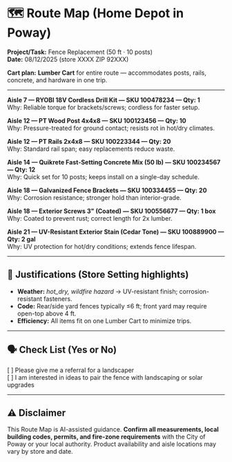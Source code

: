 # 🗺️ Route Map (Home Depot in Poway) 

**Project/Task:** Fence Replacement (50 ft · 10 posts)\
**Date:** 08/12/2025  (store XXXX ZIP 92XXX) 

**Cart plan:** **Lumber Cart** for entire route — accommodates posts, rails, concrete, and hardware in one trip.

---

**Aisle 7 — RYOBI 18V Cordless Drill Kit — SKU 100478234 — Qty: 1**  
Why: Reliable torque for brackets/screws; cordless for faster setup.  

**Aisle 12 — PT Wood Post 4x4x8 — SKU 100123456 — Qty: 10**  
Why: Pressure-treated for ground contact; resists rot in hot/dry climates.  

**Aisle 12 — PT Rails 2x4x8 — SKU 100223344 — Qty: 20**  
Why: Standard rail span; easy replacements reduce waste.  

**Aisle 14 — Quikrete Fast-Setting Concrete Mix (50 lb) — SKU 100234567 — Qty: 12**  
Why: Quick set for 10 posts; keeps install on a single-day schedule.  

**Aisle 18 — Galvanized Fence Brackets — SKU 100334455 — Qty: 20**  
Why: Corrosion resistance; stronger hold than interior-grade.  

**Aisle 18 — Exterior Screws 3" (Coated) — SKU 100556677 — Qty: 1 box**  
Why: Coated to prevent rust; correct length for 2x lumber.  

**Aisle 21 — UV-Resistant Exterior Stain (Cedar Tone) — SKU 100889900 — Qty: 2 gal**  
Why: UV protection for hot/dry conditions; extends fence lifespan.  

---

## 📌 Justifications (Store Setting highlights)
- **Weather:** *hot_dry, wildfire hazard* → UV-resistant finish; corrosion-resistant fasteners.  
- **Code:** Rear/side yard fences typically ≤6 ft; front yard may require open-top above 4 ft.  
- **Efficiency:** All items fit on one Lumber Cart to minimize trips.

---

## 🗣️ Check List (Yes or No)
[ ] Please give me a referral for a landscaper  
[ ] I am interested in ideas to pair the fence with landscaping or solar upgrades  

---

## ⚠️ Disclaimer
This Route Map is AI-assisted guidance. **Confirm all measurements, local building codes, permits, and fire-zone requirements** with the City of Poway or your local authority. Product availability and aisle locations may vary by store and date.
